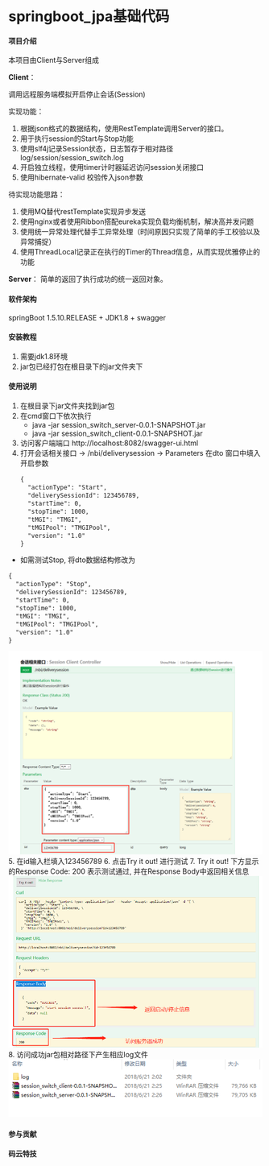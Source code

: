 # springboot_jpa基础代码

#### 项目介绍

本项目由Client与Server组成

**Client**： 

调用远程服务端模拟开启停止会话(Session)

实现功能：

1. 根据json格式的数据结构，使用RestTemplate调用Server的接口。
2. 用于执行session的Start与Stop功能
3. 使用slf4j记录Session状态，日志暂存于相对路径log/session/session_switch.log
4. 开启独立线程，使用timer计时器延迟访问session关闭接口
5. 使用hibernate-valid 校验传入json参数

待实现功能思路：

1. 使用MQ替代restTemplate实现异步发送
2. 使用nginx或者使用Ribbon搭配eureka实现负载均衡机制，解决高并发问题
3. 使用统一异常处理代替手工异常处理（时间原因只实现了简单的手工校验以及异常捕捉）
4. 使用ThreadLocal记录正在执行的Timer的Thread信息，从而实现优雅停止的功能

**Server**：
简单的返回了执行成功的统一返回对象。


#### 软件架构

springBoot 1.5.10.RELEASE + JDK1.8 + swagger

#### 安装教程

1. 需要jdk1.8环境
2. jar包已经打包在根目录下的jar文件夹下

#### 使用说明

1. 在根目录下jar文件夹找到jar包
2. 在cmd窗口下依次执行
	- java -jar session_switch_server-0.0.1-SNAPSHOT.jar
	- java -jar session_switch_client-0.0.1-SNAPSHOT.jar
3. 访问客户端端口 http://localhost:8082/swagger-ui.html
4. 打开会话相关接口 -> /nbi/deliverysession -> Parameters 在dto 窗口中填入开启参数
	```
	{
	  "actionType": "Start",
	  "deliverySessionId": 123456789,
	  "startTime": 0,
	  "stopTime": 1000,
	  "tMGI": "TMGI",
	  "tMGIPool": "TMGIPool",
	  "version": "1.0"
	}
	```
- 如需测试Stop, 将dto数据结构修改为
```
{
  "actionType": "Stop",
  "deliverySessionId": 123456789,
  "startTime": 0,
  "stopTime": 1000,
  "tMGI": "TMGI",
  "tMGIPool": "TMGIPool",
  "version": "1.0"
}
```
![image](other/1.png)
5. 在id输入栏填入123456789
6. 点击Try it out! 进行测试
7. Try it out! 下方显示的Response Code: 200 表示测试通过, 并在Response Body中返回相关信息
![image](other/2.png)
8. 访问成功jar包相对路径下产生相应log文件
![image](other/3.png)





#### 参与贡献
#### 码云特技
